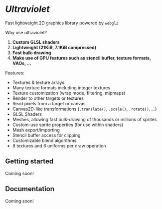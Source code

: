 # _Ultraviolet_

Fast lightweight 2D graphics library powered by `webgl2`

Why use ultraviolet?
1. **Custom GLSL shaders**
2. **Lightweight (21KiB, 7.1KiB compressed)**
3. **Fast bulk-drawing**
4. **Make use of GPU features such as stencil buffer, texture formats, VAOs, ...**

Features:
- Textures & texture arrays
- Many texture formats including integer textures
- Texture customization (wrap mode, filtering, mipmaps)
- Render to other targets or textures
- Read pixels from a target or canvas
- Canvas2D-like transformations (`.translate()`, `.scale()`, `.rotate()`, ...)
- GLSL Shaders
- Meshes, allowing fast bulk-drawing of thousands or millions of sprites
- Custom-use sprite properties (for use within shaders)
- Mesh export/importing
- Stencil buffer access for clipping
- Customizable blend algorithms
- 8 textures and 6 uniforms per draw operation

## Getting started

Coming soon!

## Documentation

Coming soon!